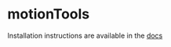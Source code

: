 # motionTools

Installation instructions are available in the [docs](https://github.com/jlucasmckay/motionTools/blob/main/doc/01_demo.md)

